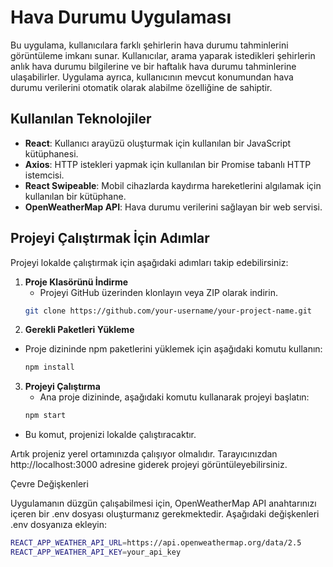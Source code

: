# Hava Durumu Uygulaması

Bu uygulama, kullanıcılara farklı şehirlerin hava durumu tahminlerini görüntüleme imkanı sunar. Kullanıcılar, arama yaparak istedikleri şehirlerin anlık hava durumu bilgilerine ve bir haftalık hava durumu tahminlerine ulaşabilirler. Uygulama ayrıca, kullanıcının mevcut konumundan hava durumu verilerini otomatik olarak alabilme özelliğine de sahiptir.

## Kullanılan Teknolojiler

- **React**: Kullanıcı arayüzü oluşturmak için kullanılan bir JavaScript kütüphanesi.
- **Axios**: HTTP istekleri yapmak için kullanılan bir Promise tabanlı HTTP istemcisi.
- **React Swipeable**: Mobil cihazlarda kaydırma hareketlerini algılamak için kullanılan bir kütüphane.
- **OpenWeatherMap API**: Hava durumu verilerini sağlayan bir web servisi.

## Projeyi Çalıştırmak İçin Adımlar

Projeyi lokalde çalıştırmak için aşağıdaki adımları takip edebilirsiniz:

1. **Proje Klasörünü İndirme**
   - Projeyi GitHub üzerinden klonlayın veya ZIP olarak indirin.
   ```bash
   git clone https://github.com/your-username/your-project-name.git

   ```
2. **Gerekli Paketleri Yükleme**

- Proje dizininde npm paketlerini yüklemek için aşağıdaki komutu kullanın:
  ```bash
  npm install

  ```

3. **Projeyi Çalıştırma**
   - Ana proje dizininde, aşağıdaki komutu kullanarak projeyi başlatın:
   ```bash
   npm start
   ```

- Bu komut, projenizi lokalde çalıştıracaktır.

Artık projeniz yerel ortamınızda çalışıyor olmalıdır. Tarayıcınızdan http://localhost:3000 adresine giderek projeyi görüntüleyebilirsiniz.

Çevre Değişkenleri

Uygulamanın düzgün çalışabilmesi için, OpenWeatherMap API anahtarınızı içeren bir .env dosyası oluşturmanız gerekmektedir. Aşağıdaki değişkenleri .env dosyanıza ekleyin:

```bash
REACT_APP_WEATHER_API_URL=https://api.openweathermap.org/data/2.5
REACT_APP_WEATHER_API_KEY=your_api_key
```
